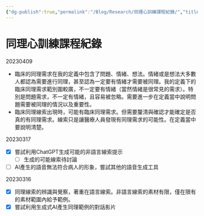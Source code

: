 ```yaml
---
{"dg-publish":true,"permalink":"/Blog/Research/同理心訓練課程紀錄/","title":"同理心訓練課程紀錄","tags":["blog","empathy/course"],"created":"2023-04-09T00:00:00.000Z","updated":""}
---
```



# 同理心訓練課程紀錄

20230409
- 臨床的同理需求在我的定義中包含了問題、情緒、想法。情緒或是想法大多數人都認為需要進行同理，甚至認為一定要有情緒才需要被同理。我的定義下的臨床同理需求範別圍較廣，不一定要有情緒（當然情緒是很常見的需求）。特別是問題需求，不一定有情緒，且容易被忽略。需要進一步在定義當中說明問題需要被同理的情況以及重要性。
- 臨床同理線索出現時，可能有臨床同理需求。但需要釐清與確認才能確定是否真的有同理需求。線索只是讓醫療人員發現有同理需求的可能性。在定義當中要說明清楚。


20230317

- [x] 嘗試利用ChatGPT生成可能的非語言線索提示
  - [ ] 生成的可能線索待討論
- [ ] AI產生的語音無法符合病人的形象，嘗試其他的語音生成工具

20230316

- [x] 同理線索的辨識與覺察，著重在語言線索。非語言線索的素材有限，僅在限有的素材範圍內給予範例。
- [x] 嘗試利用生成式AI產生同理範例的對話影片
